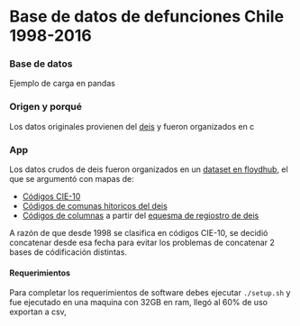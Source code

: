 # Base de datos de defunciones Chile 1998-2016
### Base de datos
Ejemplo de carga en pandas
### Origen y porqué
Los datos originales provienen del [deis](http://www.deis.cl/bases-de-datos-defunciones/) y fueron organizados en c
### App
Los datos crudos de deis fueron organizados en un [dataset en floydhub](https://www.floydhub.com/veras/datasets/defunciones-deis/), el que se argumentó con mapas de:
 - [Códigos CIE-10](https://github.com/verasativa/CIE-10)
 - [Códigos de comunas hitoricos del deis](https://www.floydhub.com/veras/datasets/defunciones-deis/5/_ref/Divisio%CC%81n-Poli%CC%81tico-Administrativa-y-Servicios-de-Salud-Histo%CC%81rico.xls)
 - [Códigos de columnas](https://www.floydhub.com/veras/datasets/defunciones-deis/5/_ref/columns_codes.csv) a partir del [equesma de regiostro de deis](https://www.floydhub.com/veras/datasets/defunciones-deis/5/_ref/EsquemaRegistroDefunciones.pdf)
 
A razón de que desde 1998 se clasifica en códigos CIE-10, se decidió concatenar desde esa fecha para evitar los problemas de concatenar 2 bases de códificación distintas.
 
#### Requerimientos
Para completar los requerimientos de software debes ejecutar ```./setup.sh``` y fue ejecutado en una maquina con 32GB en ram, llegó al 60% de uso exportan a csv, 